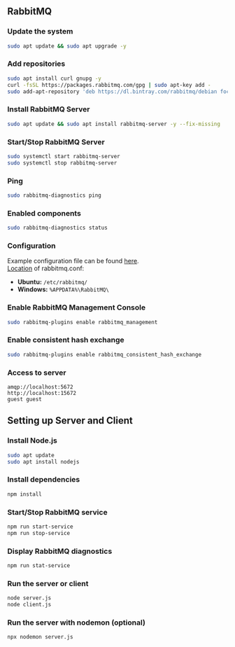 ## RabbitMQ

### Update the system

```bash
sudo apt update && sudo apt upgrade -y
```

### Add repositories

```bash
sudo apt install curl gnupg -y
curl -fsSL https://packages.rabbitmq.com/gpg | sudo apt-key add -
sudo add-apt-repository 'deb https://dl.bintray.com/rabbitmq/debian focal main'
```

### Install RabbitMQ Server

```bash
sudo apt update && sudo apt install rabbitmq-server -y --fix-missing
```

### Start/Stop RabbitMQ Server

```bash
sudo systemctl start rabbitmq-server
sudo systemctl stop rabbitmq-server
```

### Ping

```bash
sudo rabbitmq-diagnostics ping
```

### Enabled components

```bash
sudo rabbitmq-diagnostics status
```

### Configuration

Example configuration file can be found [here](https://github.com/rabbitmq/rabbitmq-server/blob/main/deps/rabbit/docs/rabbitmq.conf.example).  
[Location](https://www.rabbitmq.com/configure.html#config-location) of rabbitmq.conf:

- **Ubuntu:** `/etc/rabbitmq/`
- **Windows:** `%APPDATA%\RabbitMQ\`

### Enable RabbitMQ Management Console

```bash
sudo rabbitmq-plugins enable rabbitmq_management
```

### Enable consistent hash exchange

```bash
sudo rabbitmq-plugins enable rabbitmq_consistent_hash_exchange
```

### Access to server

```
amqp://localhost:5672
http://localhost:15672
guest guest
```

## Setting up Server and Client

### Install Node.js

```bash
sudo apt update
sudo apt install nodejs
```

### Install dependencies

```bash
npm install
```

### Start/Stop RabbitMQ service

```bash
npm run start-service
npm run stop-service
```

### Display RabbitMQ diagnostics

```bash
npm run stat-service
```

### Run the server or client

```bash
node server.js
node client.js
```

### Run the server with nodemon (optional)

```bash
npx nodemon server.js
```
